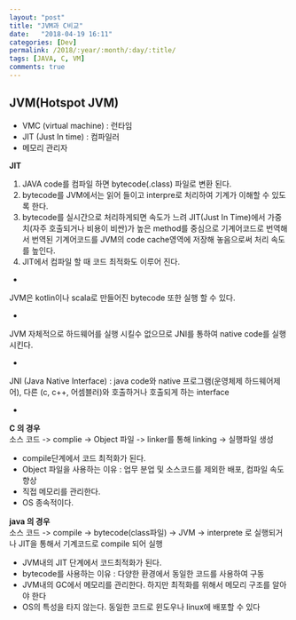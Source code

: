 ```yaml
---
layout: "post"
title: "JVM과 C비교"
date:   "2018-04-19 16:11"
categories: [Dev]
permalink: /2018/:year/:month/:day/:title/
tags: [JAVA, C, VM]
comments: true
---
```

## JVM(Hotspot JVM)

- VMC (virtual machine) : 런타임
- JIT (Just In time) : 컴파일러
- 메모리 관리자

**JIT**

1. JAVA code를 컴파일 하면 bytecode(.class) 파일로 변환 된다.  
2. bytecode를 JVM에서는 읽어 들이고 interpre로 처리하여 기계가 이해할 수 있도록 한다.
3. bytecode를 실시간으로 처리하게되면 속도가 느려 JIT(Just In Time)에서 가중치(자주 호출되거나 비용이 비싼)가 높은 method를 중심으로 기계어코드로 번역해서 번역된 기계어코드를 JVM의 code cache영역에 저장해 놓음으로써 처리 속도를 높인다.
4. JIT에서 컴파일 할 때 코드 최적화도 이루어 진다.

-
JVM은 kotlin이나 scala로 만들어진 bytecode 또한 실행 할 수 있다.

-
JVM 자체적으로 하드웨어를 실행 시킬수 없으므로 JNI를 통하여 native code를 실행 시킨다.

-
JNI (Java Native Interface) : java code와 native 프로그램(운영체제 하드웨어제어), 다른 (c, c++, 어셈블러)와 호출하거나 호출되게 하는 interface

-
**C 의 경우**  
소스 코드 -> complie -> Object 파일 -> linker를 통해 linking -> 실행파일 생성

- compile단계에서 코드 최적화가 된다.
- Object 파일을 사용하는 이유 : 업무 분업 및 소스코드를 제외한 배포, 컴파일 속도 향상
- 직접 메모리를 관리한다.
- OS 종속적이다.

**java 의 경우**  
소스 코드 -> compile -> bytecode(class파일) -> JVM -> interprete 로 실행되거나 JIT을 통해서 기계코드로 compile 되어 실행

- JVM내의 JIT 단계에서 코드최적화가 된다.  
- bytecode를 사용하는 이유 : 다양한 환경에서 동일한 코드를 사용하여 구동  
- JVM내의 GC에서 메모리를 관리한다. 하지만 최적화를 위해서 메모리 구조를 알아야 한다
- OS의 특성을 타지 않는다. 동일한 코드로 윈도우나 linux에 배포할 수 있다  
